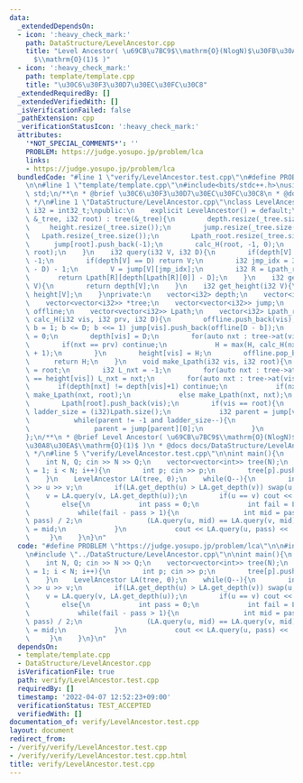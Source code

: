 ```yaml
---
data:
  _extendedDependsOn:
  - icon: ':heavy_check_mark:'
    path: DataStructure/LevelAncestor.cpp
    title: "Level Ancestor( \u69CB\u7BC9$\\mathrm{O}(NlogN)$\u30FB\u30AF\u30A8\u30EA\
      $\\mathrm{O}(1)$ )"
  - icon: ':heavy_check_mark:'
    path: template/template.cpp
    title: "\u30C6\u30F3\u30D7\u30EC\u30FC\u30C8"
  _extendedRequiredBy: []
  _extendedVerifiedWith: []
  _isVerificationFailed: false
  _pathExtension: cpp
  _verificationStatusIcon: ':heavy_check_mark:'
  attributes:
    '*NOT_SPECIAL_COMMENTS*': ''
    PROBLEM: https://judge.yosupo.jp/problem/lca
    links:
    - https://judge.yosupo.jp/problem/lca
  bundledCode: "#line 1 \"verify/LevelAncestor.test.cpp\"\n#define PROBLEM \"https://judge.yosupo.jp/problem/lca\"\
    \n\n#line 1 \"template/template.cpp\"\n#include<bits/stdc++.h>\nusing namespace\
    \ std;\n/**\n * @brief \u30C6\u30F3\u30D7\u30EC\u30FC\u30C8\n * @docs docs/template/template.md\n\
    \ */\n#line 1 \"DataStructure/LevelAncestor.cpp\"\nclass LevelAncestor{\n    using\
    \ i32 = int32_t;\npublic:\n    explicit LevelAncestor() = default;\n    LevelAncestor(vector<vector<i32>>\
    \ &_tree, i32 root) : tree(&_tree){\n        depth.resize(_tree.size());\n   \
    \     height.resize(_tree.size());\n        jump.resize(_tree.size());\n     \
    \   Lpath.resize(_tree.size());\n        Lpath_root.resize(_tree.size());\n  \
    \      jump[root].push_back(-1);\n        calc_H(root, -1, 0);\n        make_Lpath(root,\
    \ root);\n    }\n    i32 query(i32 V, i32 D){\n        if(depth[V] < D) return\
    \ -1;\n        if(depth[V] == D) return V;\n        i32 jmp_idx = 32 - __builtin_clz(depth[V]\
    \ - D) - 1;\n        V = jump[V][jmp_idx];\n        i32 R = Lpath_root[V];\n \
    \       return Lpath[R][depth[Lpath[R][0]] - D];\n    }\n    i32 get_depth(i32\
    \ V){\n        return depth[V];\n    }\n    i32 get_height(i32 V){\n        return\
    \ height[V];\n    }\nprivate:\n    vector<i32> depth;\n    vector<i32> height;\n\
    \    vector<vector<i32>> *tree;\n    vector<vector<i32>> jump;\n    vector<i32>\
    \ offline;\n    vector<vector<i32>> Lpath;\n    vector<i32> Lpath_root;\n    i32\
    \ calc_H(i32 vis, i32 prv, i32 D){\n        offline.push_back(vis);\n        for(i32\
    \ b = 1; b <= D; b <<= 1) jump[vis].push_back(offline[D - b]);\n        i32 H\
    \ = 0;\n        depth[vis] = D;\n        for(auto nxt : tree->at(vis)){\n    \
    \        if(nxt == prv) continue;\n            H = max(H, calc_H(nxt, vis, D+1)\
    \ + 1);\n        }\n        height[vis] = H;\n        offline.pop_back();\n  \
    \      return H;\n    }\n    void make_Lpath(i32 vis, i32 root){\n        Lpath_root[vis]\
    \ = root;\n        i32 L_nxt = -1;\n        for(auto nxt : tree->at(vis)) if(height[nxt]+1\
    \ == height[vis]) L_nxt = nxt;\n        for(auto nxt : tree->at(vis)){\n     \
    \       if(depth[nxt] != depth[vis]+1) continue;\n            if(nxt == L_nxt)\
    \ make_Lpath(nxt, root);\n            else make_Lpath(nxt, nxt);\n        }\n\
    \        Lpath[root].push_back(vis);\n        if(vis == root){\n            i32\
    \ ladder_size = (i32)Lpath.size();\n            i32 parent = jump[vis][0];\n \
    \           while(parent != -1 and ladder_size--){\n                Lpath[root].push_back(parent);\n\
    \                parent = jump[parent][0];\n            }\n        }\n    }\n\
    };\n/**\n * @brief Level Ancestor( \u69CB\u7BC9$\\mathrm{O}(NlogN)$\u30FB\u30AF\
    \u30A8\u30EA$\\mathrm{O}(1)$ )\n * @docs docs/DataStructure/LevelAncestor.md\n\
    \ */\n#line 5 \"verify/LevelAncestor.test.cpp\"\n\nint main(){\n    cin.tie(nullptr)->ios::sync_with_stdio(false);\n\
    \    int N, Q; cin >> N >> Q;\n    vector<vector<int>> tree(N);\n    for(int i\
    \ = 1; i < N; i++){\n        int p; cin >> p;\n        tree[p].push_back(i);\n\
    \    }\n    LevelAncestor LA(tree, 0);\n    while(Q--){\n        int u, v; cin\
    \ >> u >> v;\n        if(LA.get_depth(u) > LA.get_depth(v)) swap(u, v);\n    \
    \    v = LA.query(v, LA.get_depth(u));\n        if(u == v) cout << u << '\\n';\n\
    \        else{\n            int pass = 0;\n            int fail = LA.get_depth(u);\n\
    \            while(fail - pass > 1){\n                int mid = pass + (fail -\
    \ pass) / 2;\n                (LA.query(u, mid) == LA.query(v, mid) ? pass : fail)\
    \ = mid;\n            }\n            cout << LA.query(u, pass) << '\\n';\n   \
    \     }\n    }\n}\n"
  code: "#define PROBLEM \"https://judge.yosupo.jp/problem/lca\"\n\n#include \"../template/template.cpp\"\
    \n#include \"../DataStructure/LevelAncestor.cpp\"\n\nint main(){\n    cin.tie(nullptr)->ios::sync_with_stdio(false);\n\
    \    int N, Q; cin >> N >> Q;\n    vector<vector<int>> tree(N);\n    for(int i\
    \ = 1; i < N; i++){\n        int p; cin >> p;\n        tree[p].push_back(i);\n\
    \    }\n    LevelAncestor LA(tree, 0);\n    while(Q--){\n        int u, v; cin\
    \ >> u >> v;\n        if(LA.get_depth(u) > LA.get_depth(v)) swap(u, v);\n    \
    \    v = LA.query(v, LA.get_depth(u));\n        if(u == v) cout << u << '\\n';\n\
    \        else{\n            int pass = 0;\n            int fail = LA.get_depth(u);\n\
    \            while(fail - pass > 1){\n                int mid = pass + (fail -\
    \ pass) / 2;\n                (LA.query(u, mid) == LA.query(v, mid) ? pass : fail)\
    \ = mid;\n            }\n            cout << LA.query(u, pass) << '\\n';\n   \
    \     }\n    }\n}\n"
  dependsOn:
  - template/template.cpp
  - DataStructure/LevelAncestor.cpp
  isVerificationFile: true
  path: verify/LevelAncestor.test.cpp
  requiredBy: []
  timestamp: '2022-04-07 12:52:23+09:00'
  verificationStatus: TEST_ACCEPTED
  verifiedWith: []
documentation_of: verify/LevelAncestor.test.cpp
layout: document
redirect_from:
- /verify/verify/LevelAncestor.test.cpp
- /verify/verify/LevelAncestor.test.cpp.html
title: verify/LevelAncestor.test.cpp
---
```

